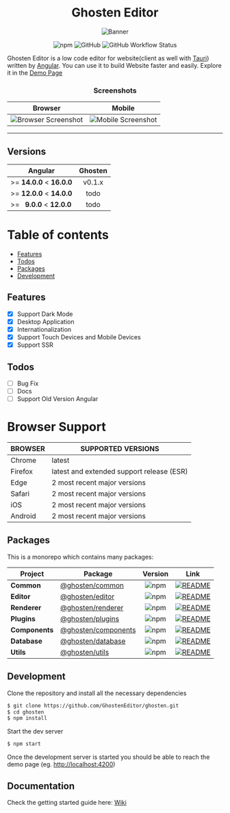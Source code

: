 <div align="center">

# Ghosten Editor

![Banner](https://user-images.githubusercontent.com/121630113/210319723-d0a2e574-4197-4379-a8c5-96e4b17c52b9.png)

[//]: # (中文 |)
[//]: # (English)

![npm](https://img.shields.io/npm/v/@ghosten/common?logo=npm)
![GitHub](https://img.shields.io/github/license/GhostenEditor/ghosten)
![GitHub Workflow Status](https://img.shields.io/github/actions/workflow/status/GhostenEditor/ghosten/release.yml)

</div>


Ghosten Editor is a low code editor for website(client as well with [Tauri](https://tauri.app)) written by [Angular](https://angular.io). You can use it to build Website faster and easily. Explore it in the [Demo Page](https://ghosteneditor.github.io/ghosten/en-US/)

<div align="center">

### Screenshots

</div>

| Browser                                                                                                                       |                                                            Mobile                                                            |
|-------------------------------------------------------------------------------------------------------------------------------|:----------------------------------------------------------------------------------------------------------------------------:|
| ![Browser Screenshot](https://user-images.githubusercontent.com/121630113/215403653-729e84b0-af01-4682-9a71-61ccf7fbaeae.jpg) | ![Mobile Screenshot](https://user-images.githubusercontent.com/121630113/215403578-c27e4e1c-47f5-495b-b1b5-4b864e47df7f.jpg) |

---

## Versions

| Angular                            | Ghosten |
|------------------------------------|:-------:|
| \>= **14.0.0** \< **16.0.0**       | v0.1.x  |
| \>= **12.0.0** \< **14.0.0**       |  todo   |
| \>= &nbsp; **9.0.0** \< **12.0.0** |  todo   |

Table of contents
=================

* [Features](#features)
* [Todos](#Todos)
* [Packages](#Packages)
* [Development](#Development)

## Features

- [x] Support Dark Mode
- [x] Desktop Application
- [x] Internationalization
- [x] Support Touch Devices and Mobile Devices
- [x] Support SSR

## Todos

- [ ] Bug Fix
- [ ] Docs
- [ ] Support Old Version Angular

# Browser	Support 
| BROWSER  | 	SUPPORTED VERSIONS                        |
|----------|--------------------------------------------|
| Chrome   | 	latest                                    |
| Firefox  | 	latest and extended support release (ESR) |
| Edge     | 	2 most recent major versions              |
| Safari   | 	2 most recent major versions              |
| iOS      | 	2 most recent major versions              |
| Android	 | 2 most recent major versions               |

## Packages

This is a monorepo which contains many packages:

| Project        | Package                                                                  |                              Version                              | Link                                                                                  |
|----------------|--------------------------------------------------------------------------|:-----------------------------------------------------------------:|---------------------------------------------------------------------------------------|
| **Common**     | [@ghosten/common](https://www.npmjs.com/package/@ghosten/common)         |   ![npm](https://img.shields.io/npm/v/@ghosten/common?logo=npm)   | [![README](https://img.shields.io/badge/README-green)](projects/common/README.md)     |
| **Editor**     | [@ghosten/editor](https://www.npmjs.com/package/@ghosten/editor)         |   ![npm](https://img.shields.io/npm/v/@ghosten/editor?logo=npm)   | [![README](https://img.shields.io/badge/README-green)](projects/editor/README.md)     |
| **Renderer**   | [@ghosten/renderer](https://www.npmjs.com/package/@ghosten/renderer)     |  ![npm](https://img.shields.io/npm/v/@ghosten/renderer?logo=npm)  | [![README](https://img.shields.io/badge/README-green)](projects/renderer/README.md)   |
| **Plugins**    | [@ghosten/plugins](https://www.npmjs.com/package/@ghosten/plugins)       |  ![npm](https://img.shields.io/npm/v/@ghosten/plugins?logo=npm)   | [![README](https://img.shields.io/badge/README-green)](projects/plugins/README.md)    |
| **Components** | [@ghosten/components](https://www.npmjs.com/package/@ghosten/components) | ![npm](https://img.shields.io/npm/v/@ghosten/components?logo=npm) | [![README](https://img.shields.io/badge/README-green)](projects/components/README.md) |
| **Database**   | [@ghosten/database](https://www.npmjs.com/package/@ghosten/database)     |  ![npm](https://img.shields.io/npm/v/@ghosten/database?logo=npm)  | [![README](https://img.shields.io/badge/README-green)](projects/database/README.md)   |
| **Utils**      | [@ghosten/utils](https://www.npmjs.com/package/@ghosten/utils)           |   ![npm](https://img.shields.io/npm/v/@ghosten/utils?logo=npm)    | [![README](https://img.shields.io/badge/README-green)](projects/utils/README.md)      |


## Development

Clone the repository and install all the necessary dependencies

```sh
$ git clone https://github.com/GhostenEditor/ghosten.git
$ cd ghosten
$ npm install
```

Start the dev server

```sh
$ npm start
```

Once the development server is started you should be able to reach the demo page (eg. [http://localhost:4200](http://localhost:4200))

## Documentation

Check the getting started guide here: [Wiki](https://github.com/GhostenEditor/ghosten/wiki)
